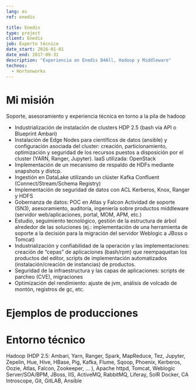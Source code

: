 ```yaml
---
lang: es
ref: enedis

title: Enedis
type: project
client: Enedis
job: Experto técnico 
date_start: 2016-01-01
date_end: 2017-09-31
description: "Experiencia en Enedis B4All, Hadoop y Middleware"
technos:
  - Hortonworks
---
```

# Mi misión

Soporte, asesoramiento y experiencia técnica en torno a la pila de hadoop
- Industrialización de instalación de clusters HDP 2.5 (bash vía API o Blueprint Ambari)
- Instalación de Edge Nodes para científicos de datos (ansible) y configuración asociada del cluster: creación, particionamiento, optimización y seguridad de los recursos puestos a disposición por el cluster (YARN, Ranger, Jupyter). IaaS utilizada: OpenStack
- Implementación de un mecanismo de respaldo de HDFs mediante snapshots y distcp.
- Ingestión en DataLake utilizando un clúster Kafka Confluent (Connect/Stream/Schema Registry)
- Implementación de seguridad de datos con ACL Kerberos, Knox, Ranger y HDFS
- Gobernanza de datos: POC en Atlas y Falcon
Actividad de soporte (SN3), asesoramiento, auditoría, ingeniería sobre productos middleware (servidor web/aplicaciones, portal, MOM, APM, etc.)
- Estudio, seguimiento tecnológico, gestión de la estructura de árbol alrededor de las soluciones (ej.: implementación de una herramienta de soporte a la decisión para la migración del servidor Weblogic a JBoss o Tomcat)
- Industrialización y confiabilidad de la operación y las implementaciones: creación de “cepas” de aplicaciones (bash/rpm) que reempaquetan los productos del editor, scripts de implementación automatizados (instalación/creación de instancias) de productos.
- Seguridad de la infraestructura y las capas de aplicaciones: scripts de parcheo (CVE), migraciones
- Optimización del rendimiento: ajuste de jvm, análisis de volcado de montón, registros de gc, etc.

# Ejemplos de producciones

# Entorno técnico
Hadoop (HDP 2.5: Ambari, Yarn, Ranger, Spark, MapReduce, Tez, Jupyter, Zepelin, Hue, Hive, HBase, Pig, Kafka, Flume, Sqoop, Phoenix, Kerberos, Oozie, Atlas, Falcon, Zookeeper, ... ), Apache httpd, Tomcat, Weblogic Server/SOA/BPM, JBoss, IIS, ActiveMQ, RabbitMQ, Liferay, SolR Docker, CA Introscope, Git, GitLAB, Ansible